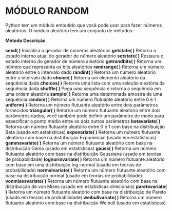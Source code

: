# MÓDULO RANDOM

Python tem um módulo embutido que você pode usar para fazer números aleatórios. O módulo aleatório tem um conjunto de métodos:

**Método                    Descrição**

**seed( )**                      Inicializa o gerador de números aleatórios
**getstate( )**                Retorna o estado interno atual do gerador de número aleatório
**setstate( )**                Restaura o estado interno do gerador de número aleatório
**getrandbits( )**          Retorna um número que representa os bits aleatórios
**randrange( )**            Retorna um número aleatório entre o intervalo dado
**randint( )**                 Retorna um número aleatório entre o intervalo dado
**choice( )**                  Retorna um elemento aleatório da sequência dada
**choices( )**                Retorna uma lista com uma seleção aleatória da sequência dada
**shuffle( )**                 Pega uma sequência e retorna a sequência em uma ordem aleatória
**sample( )**                Retorna uma determinada amostra de uma sequência
**random( )**               Retorna um número flutuante aleatório entre 0 e 1
**uniform( )**               Retorna um número flutuante aleatório entre dois parâmetros fornecidos
**triangular( )**            Retorna um número flutuante aleatório entre dois parâmetros dados, você também pode definir um parâmetro de modo para especificar o ponto médio entre os dois outros parâmetros
**betavariate( )**          Retorna um número flutuante aleatório entre 0 e 1 com base na distribuição Beta (usado em estatísticas)
**expovariate( )**         Retorna um número flutuante aleatório com base na distribuição Exponencial (usado em estatísticas)
**gammavariate( )**     Retorna um número flutuante aleatório com base na distribuição Gama (usado em estatísticas)
**gauss( )**                   Retorna um número flutuante aleatório com base na distribuição Gaussiana (usado em teorias de probabilidade)
**lognormvariate( )**   Retorna um número flutuante aleatório com base em uma distribuição log-normal (usado em teorias de probabilidade)
**normalvariate( )**     Retorna um número flutuante aleatório com base na distribuição normal (usado em teorias de probabilidade)
**vonmisesvariate( )** Retorna um número flutuante aleatório com base na distribuição de von Mises (usado em estatísticas direcionais)
**paretovariate( )**      Retorna um número flutuante aleatório com base na distribuição de Pareto (usado em teorias de probabilidade)
**weibullvariate( )**     Retorna um número flutuante aleatório com base na distribuição Weibull (usado em estatísticas)